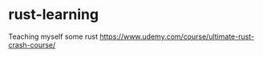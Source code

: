# rust-learning

Teaching myself some rust
https://www.udemy.com/course/ultimate-rust-crash-course/

